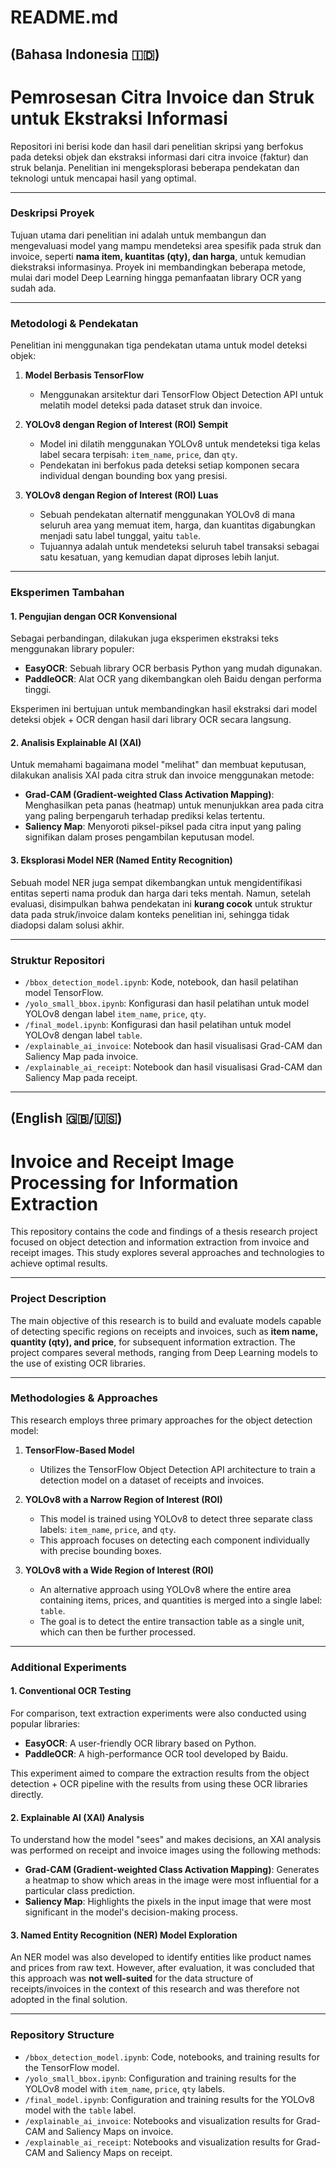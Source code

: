 # README.md

## (Bahasa Indonesia 🇮🇩)

# Pemrosesan Citra Invoice dan Struk untuk Ekstraksi Informasi

Repositori ini berisi kode dan hasil dari penelitian skripsi yang berfokus pada deteksi objek dan ekstraksi informasi dari citra invoice (faktur) dan struk belanja. Penelitian ini mengeksplorasi beberapa pendekatan dan teknologi untuk mencapai hasil yang optimal.

---

### **Deskripsi Proyek**

Tujuan utama dari penelitian ini adalah untuk membangun dan mengevaluasi model yang mampu mendeteksi area spesifik pada struk dan invoice, seperti **nama item, kuantitas (qty), dan harga**, untuk kemudian diekstraksi informasinya. Proyek ini membandingkan beberapa metode, mulai dari model Deep Learning hingga pemanfaatan library OCR yang sudah ada.

---

### **Metodologi & Pendekatan**

Penelitian ini menggunakan tiga pendekatan utama untuk model deteksi objek:

1.  **Model Berbasis TensorFlow**
    * Menggunakan arsitektur dari TensorFlow Object Detection API untuk melatih model deteksi pada dataset struk dan invoice.

2.  **YOLOv8 dengan Region of Interest (ROI) Sempit**
    * Model ini dilatih menggunakan YOLOv8 untuk mendeteksi tiga kelas label secara terpisah: `item_name`, `price`, dan `qty`.
    * Pendekatan ini berfokus pada deteksi setiap komponen secara individual dengan bounding box yang presisi.

3.  **YOLOv8 dengan Region of Interest (ROI) Luas**
    * Sebuah pendekatan alternatif menggunakan YOLOv8 di mana seluruh area yang memuat item, harga, dan kuantitas digabungkan menjadi satu label tunggal, yaitu `table`.
    * Tujuannya adalah untuk mendeteksi seluruh tabel transaksi sebagai satu kesatuan, yang kemudian dapat diproses lebih lanjut.

---

### **Eksperimen Tambahan**

#### **1. Pengujian dengan OCR Konvensional**

Sebagai perbandingan, dilakukan juga eksperimen ekstraksi teks menggunakan library populer:
* **EasyOCR**: Sebuah library OCR berbasis Python yang mudah digunakan.
* **PaddleOCR**: Alat OCR yang dikembangkan oleh Baidu dengan performa tinggi.

Eksperimen ini bertujuan untuk membandingkan hasil ekstraksi dari model deteksi objek + OCR dengan hasil dari library OCR secara langsung.

#### **2. Analisis Explainable AI (XAI)**

Untuk memahami bagaimana model "melihat" dan membuat keputusan, dilakukan analisis XAI pada citra struk dan invoice menggunakan metode:
* **Grad-CAM (Gradient-weighted Class Activation Mapping)**: Menghasilkan peta panas (heatmap) untuk menunjukkan area pada citra yang paling berpengaruh terhadap prediksi kelas tertentu.
* **Saliency Map**: Menyoroti piksel-piksel pada citra input yang paling signifikan dalam proses pengambilan keputusan model.

#### **3. Eksplorasi Model NER (Named Entity Recognition)**

Sebuah model NER juga sempat dikembangkan untuk mengidentifikasi entitas seperti nama produk dan harga dari teks mentah. Namun, setelah evaluasi, disimpulkan bahwa pendekatan ini **kurang cocok** untuk struktur data pada struk/invoice dalam konteks penelitian ini, sehingga tidak diadopsi dalam solusi akhir.

---

### **Struktur Repositori**

* `/bbox_detection_model.ipynb`: Kode, notebook, dan hasil pelatihan model TensorFlow.
* `/yolo_small_bbox.ipynb`: Konfigurasi dan hasil pelatihan untuk model YOLOv8 dengan label `item_name`, `price`, `qty`.
* `/final_model.ipynb`: Konfigurasi dan hasil pelatihan untuk model YOLOv8 dengan label `table`.
* `/explainable_ai_invoice`: Notebook dan hasil visualisasi Grad-CAM dan Saliency Map pada invoice.
* `/explainable_ai_receipt`: Notebook dan hasil visualisasi Grad-CAM dan Saliency Map pada receipt.

---

## (English 🇬🇧/🇺🇸)

# Invoice and Receipt Image Processing for Information Extraction

This repository contains the code and findings of a thesis research project focused on object detection and information extraction from invoice and receipt images. This study explores several approaches and technologies to achieve optimal results.

---

### **Project Description**

The main objective of this research is to build and evaluate models capable of detecting specific regions on receipts and invoices, such as **item name, quantity (qty), and price**, for subsequent information extraction. The project compares several methods, ranging from Deep Learning models to the use of existing OCR libraries.

---

### **Methodologies & Approaches**

This research employs three primary approaches for the object detection model:

1.  **TensorFlow-Based Model**
    * Utilizes the TensorFlow Object Detection API architecture to train a detection model on a dataset of receipts and invoices.

2.  **YOLOv8 with a Narrow Region of Interest (ROI)**
    * This model is trained using YOLOv8 to detect three separate class labels: `item_name`, `price`, and `qty`.
    * This approach focuses on detecting each component individually with precise bounding boxes.

3.  **YOLOv8 with a Wide Region of Interest (ROI)**
    * An alternative approach using YOLOv8 where the entire area containing items, prices, and quantities is merged into a single label: `table`.
    * The goal is to detect the entire transaction table as a single unit, which can then be further processed.

---

### **Additional Experiments**

#### **1. Conventional OCR Testing**

For comparison, text extraction experiments were also conducted using popular libraries:
* **EasyOCR**: A user-friendly OCR library based on Python.
* **PaddleOCR**: A high-performance OCR tool developed by Baidu.

This experiment aimed to compare the extraction results from the object detection + OCR pipeline with the results from using these OCR libraries directly.

#### **2. Explainable AI (XAI) Analysis**

To understand how the model "sees" and makes decisions, an XAI analysis was performed on receipt and invoice images using the following methods:
* **Grad-CAM (Gradient-weighted Class Activation Mapping)**: Generates a heatmap to show which areas in the image were most influential for a particular class prediction.
* **Saliency Map**: Highlights the pixels in the input image that were most significant in the model's decision-making process.

#### **3. Named Entity Recognition (NER) Model Exploration**

An NER model was also developed to identify entities like product names and prices from raw text. However, after evaluation, it was concluded that this approach was **not well-suited** for the data structure of receipts/invoices in the context of this research and was therefore not adopted in the final solution.

---

### **Repository Structure**

* `/bbox_detection_model.ipynb`: Code, notebooks, and training results for the TensorFlow model.
* `/yolo_small_bbox.ipynb`: Configuration and training results for the YOLOv8 model with `item_name`, `price`, `qty` labels.
* `/final_model.ipynb`: Configuration and training results for the YOLOv8 model with the `table` label.
* `/explainable_ai_invoice`: Notebooks and visualization results for Grad-CAM and Saliency Maps on invoice.
* `/explainable_ai_receipt`: Notebooks and visualization results for Grad-CAM and Saliency Maps on receipt.
